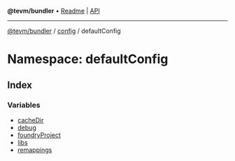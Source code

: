 **@tevm/bundler** • [Readme](../../../README.md) \| [API](../../../modules.md)

***

[@tevm/bundler](../../../README.md) / [config](../../README.md) / defaultConfig

# Namespace: defaultConfig

## Index

### Variables

- [cacheDir](variables/cacheDir.md)
- [debug](variables/debug.md)
- [foundryProject](variables/foundryProject.md)
- [libs](variables/libs.md)
- [remappings](variables/remappings.md)
